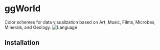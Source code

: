 # ggWorld
Color schemes for data visualization based on Art, Music, Films, Microbes, Minerals, and Geology.
![Language](https://img.shields.io/badge/language-c++-brightgreen)

## Installation
